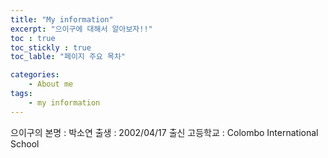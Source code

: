 ```yaml
---
title: "My information"
excerpt: "으이구에 대해서 알아보자!!"
toc : true
toc_stickly : true
toc_lable: "페이지 주요 목차"

categories:
    - About me
tags:
    - my information
---
```


으이구의 본명 : 박소연
출생 : 2002/04/17
출신 고등학교 : Colombo International School
